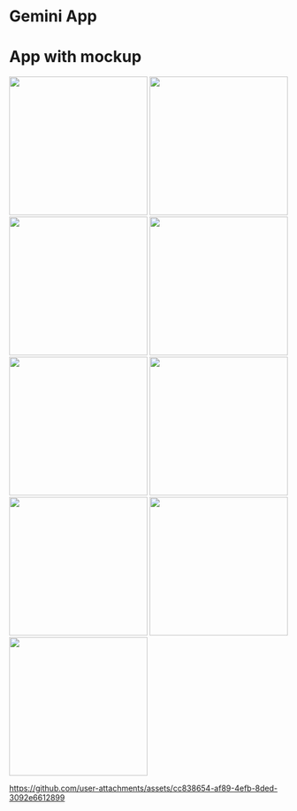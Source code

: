 <h1>Gemini App</h1>

<h1>App with mockup</h1>
<p>
        <img src = "https://github.com/user-attachments/assets/ff9f60e8-bc70-422e-88a6-7d38c7057155"width="250"/>
       <img src = "https://github.com/user-attachments/assets/4d3ff3ab-b00b-4587-a4d9-00bbfe337baf"width="250"/>
       <img src = "https://github.com/user-attachments/assets/12dda0b3-f8a3-465e-aaba-ad8b5ae98b47"width="250"/>
       <img src = "https://github.com/user-attachments/assets/319ec180-2639-4521-9a3f-b2c32a78d50a"width="250"/>
     <img src = "https://github.com/user-attachments/assets/966bebaf-3267-4845-b03e-4e5c5173529c"width="250"/>
     <img src = "https://github.com/user-attachments/assets/685010fe-c2a8-4e06-ac51-9e126b034fc2"width="250"/>
       <img src = "https://github.com/user-attachments/assets/d7684ea8-016c-4fac-99e8-419cc62be057"width="250"/>
      <img src = "https://github.com/user-attachments/assets/093a1d64-c860-492e-8065-6779e8fdc641"width="250"/>
       <img src = "https://github.com/user-attachments/assets/8c1685aa-c02d-41f9-8e9b-d0c8bfcce900"width="250"/>
    
    

         
        
  
</p>

   

https://github.com/user-attachments/assets/cc838654-af89-4efb-8ded-3092e6612899



